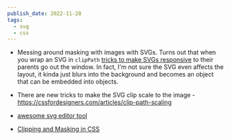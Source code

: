```yaml
---
publish_date: 2022-11-28
tags:
  - svg
  - css
---
```

- Messing around masking with images with SVGs. Turns out that when you wrap an SVG in `clipPath` [tricks to make SVGs responsive](https://stackoverflow.com/a/9573878) to their parents go out the window. In fact, I'm not sure the SVG even affects the layout, it kinda just blurs into the background and becomes an object that can be embedded into objects.

- There are new tricks to make the SVG clip scale to the image  - https://cssfordesigners.com/articles/clip-path-scaling


- [awesome svg editor tool](https://boxy-svg.com/app)

- [ Clipping and Masking in CSS](https://css-tricks.com/clipping-masking-css/)
